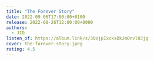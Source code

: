 ```yaml
---
title: "The Forever Story"
date: 2022-09-06T17:00:00+0100
release: 2022-08-26T12:00:00+0000
authors:
  - JID
listen_of: https://album.link/s/3QVjpIxcksDkJmOnvlOJjg
cover: the-forever-story.jpeg
rating: 4.5
---
```


